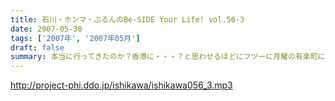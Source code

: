 ```yaml
---
title: 石川・ホンマ・ぶるんのBe-SIDE Your Life! vol.56-3
date: 2007-05-30
tags: ['2007年', '2007年05月']
draft: false
summary: 本当に行ってきたのか？香港に・・・？と思わせるほどにフツーに月曜の有楽町に登場したお三方・・・香港での模様はかなり鮮明？な映像で押さえてあるので、「何かの機会」には公開する予定です。↑しっかりとした映像でした！「何かの機会」・・・現在企画鋭意進行中ですからオタノシミニ！おやおや〜〜？おみやげ＆講演会？のお知らせもあります。最後まで聴いてね〜〜。NAMAE
---
```


http://project-phi.ddo.jp/ishikawa/ishikawa056_3.mp3
